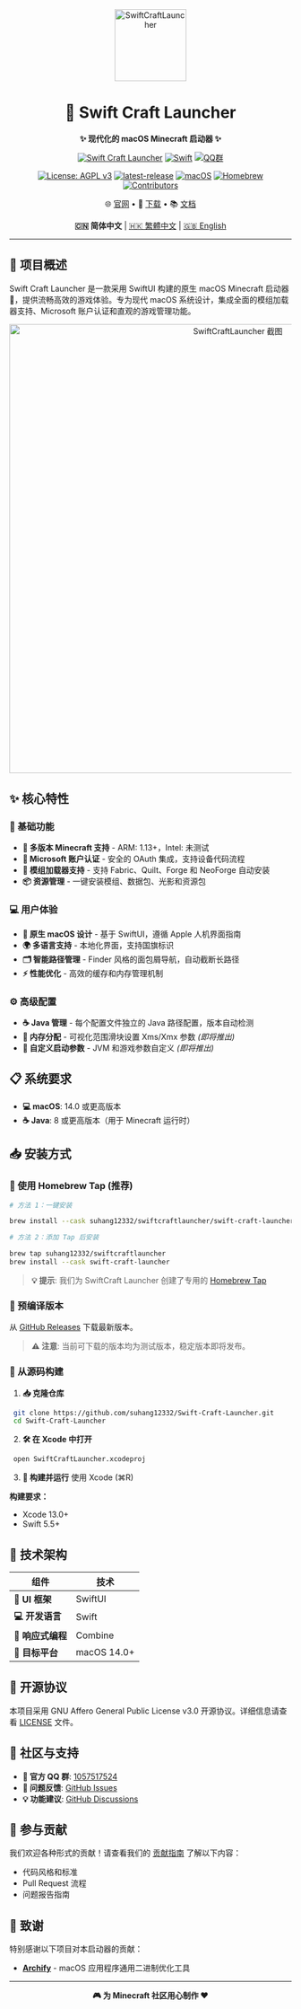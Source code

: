 <div align="center">
  <img src="SwiftCraftLauncher/Assets.xcassets/AppIcon.appiconset/mac512pt2x.png" alt="SwiftCraftLauncher" width="128" height="128">
  
  # 🚀 Swift Craft Launcher
  
  **✨ 现代化的 macOS Minecraft 启动器 ✨**
  
  [![Swift Craft Launcher](https://img.shields.io/badge/Swift%20Craft%20Launcher-SCL-orange.svg?logo=data:image/svg+xml;base64,PHN2ZyB4bWxucz0iaHR0cDovL3d3dy53My5vcmcvMjAwMC9zdmciIHdpZHRoPSI1MTIiIGhlaWdodD0iNTEyIiB2aWV3Qm94PSIwIDAgNTEyIDUxMiI+PHBhdGggZmlsbD0iI2ZmZiIgZD0iTTAgMGgxNjkuODQ3djE3Mi41MDFIMHptMzQwLjc3NSAwaDE3MC4wOTR2MTcyLjUwMUgzNDAuNzc1em0wIDE3Mi41MDJIMTY5Ljg0N3Y4NS45MTVIODQuNzg1VjUxMmg4NS4wNjJ2LTg2LjY2OGgxNzAuOTI4VjUxMmg4NS44NjZWMjU4LjQxN2gtODUuODY2eiIvPjwvc3ZnPg==)](https://github.com/suhang12332/Swift-Craft-Launcher)
  [![Swift](https://img.shields.io/badge/Swift-5.5+-red.svg?logo=swift)](https://swift.org/)
  [![QQ群](https://img.shields.io/badge/QQ%E7%BE%A4-1057517524-blue.svg?logo=QQ)](https://qm.qq.com/cgi-bin/qm/qr?k=1057517524)
  
  [![License: AGPL v3](https://img.shields.io/badge/License-AGPL%20v3-blue.svg?logo=gnu)](https://www.gnu.org/licenses/agpl-3.0)
  [![latest-release](https://img.shields.io/github/v/release/suhang12332/Swift-Craft-Launcher?label=latest-release&logo=github)](https://github.com/suhang12332/Swift-Craft-Launcher/releases/latest)
  [![macOS](https://img.shields.io/badge/macOS-14.0+-blue.svg?logo=apple)](https://developer.apple.com/macos/)
  [![Homebrew](https://img.shields.io/badge/Homebrew-available-green.svg?logo=homebrew)](https://formulae.brew.sh/cask/swiftcraft-launcher)
  [![Contributors](https://img.shields.io/github/contributors/suhang12332/Swift-Craft-Launcher?color=ee8449&logo=githubsponsors)](https://github.com/suhang12332/Swift-Craft-Launcher/graphs/contributors)
  
  🌐 [官网](https://suhang12332.github.io/swift-craft-launcher-web.github.io/) • 💾 [下载](https://github.com/suhang12332/Swift-Craft-Launcher/releases/latest) • 📚 [文档](https://imreak.github.io)
  
  **🇨🇳 简体中文** | [🇭🇰 繁體中文](doc/README_zh-TW.md) | [🇬🇧 English](doc/README_en.md)
</div>

---

## 🎯 项目概述

Swift Craft Launcher 是一款采用 SwiftUI 构建的原生 macOS Minecraft 启动器 🍎，提供流畅高效的游戏体验。专为现代 macOS 系统设计，集成全面的模组加载器支持、Microsoft 账户认证和直观的游戏管理功能。

<div align="center">
  <img src="https://s2.loli.net/2025/08/12/pTPxSJh1bCzmGKo.png" alt="SwiftCraftLauncher 截图" width="800">
</div>

## ✨ 核心特性

### 🧩 基础功能
- **🔄 多版本 Minecraft 支持** - ARM: 1.13+，Intel: 未测试
- **🔐 Microsoft 账户认证** - 安全的 OAuth 集成，支持设备代码流程
- **🧰 模组加载器支持** - 支持 Fabric、Quilt、Forge 和 NeoForge 自动安装
- **📦 资源管理** - 一键安装模组、数据包、光影和资源包

### 💻 用户体验
- **🎨 原生 macOS 设计** - 基于 SwiftUI，遵循 Apple 人机界面指南
- **🌍 多语言支持** - 本地化界面，支持国旗标识
- **🗂️ 智能路径管理** - Finder 风格的面包屑导航，自动截断长路径
- **⚡ 性能优化** - 高效的缓存和内存管理机制

### ⚙️ 高级配置
- **☕ Java 管理** - 每个配置文件独立的 Java 路径配置，版本自动检测
- **🧠 内存分配** - 可视化范围滑块设置 Xms/Xmx 参数 *(即将推出)*
- **🔧 自定义启动参数** - JVM 和游戏参数自定义 *(即将推出)*

## 📋 系统要求

- **💻 macOS**: 14.0 或更高版本
- **☕ Java**: 8 或更高版本（用于 Minecraft 运行时）

## 📥 安装方式

### 🍺 使用 Homebrew Tap (推荐)
```bash
# 方法 1：一键安装

brew install --cask suhang12332/swiftcraftlauncher/swift-craft-launcher

# 方法 2：添加 Tap 后安装

brew tap suhang12332/swiftcraftlauncher
brew install --cask swift-craft-launcher
```

> **💡 提示**: 我们为 SwiftCraft Launcher 创建了专用的 [Homebrew Tap](https://github.com/suhang12332/homebrew-swiftcraftlauncher)

### 💾 预编译版本
从 [GitHub Releases](https://github.com/suhang12332/Swift-Craft-Launcher/releases/latest) 下载最新版本。

> **⚠️ 注意**: 当前可下载的版本均为测试版本，稳定版本即将发布。

### 🔨 从源码构建
1. **📥 克隆仓库**
  ```bash
   git clone https://github.com/suhang12332/Swift-Craft-Launcher.git
   cd Swift-Craft-Launcher
  ```

2. **🛠️ 在 Xcode 中打开**
  ```bash
   open SwiftCraftLauncher.xcodeproj
  ```

3. **🚀 构建并运行** 使用 Xcode (⌘R)

**构建要求：**
- Xcode 13.0+
- Swift 5.5+

## 🧪 技术架构

| 组件 | 技术 |
|------|------|
| **🎨 UI 框架** | SwiftUI |
| **💻 开发语言** | Swift |
| **🔄 响应式编程** | Combine |
| **📱 目标平台** | macOS 14.0+ |

## 📜 开源协议

本项目采用 GNU Affero General Public License v3.0 开源协议。详细信息请查看 [LICENSE](LICENSE) 文件。

## 🤝 社区与支持

- **👥 官方 QQ 群**: [1057517524](https://qm.qq.com/cgi-bin/qm/qr?k=1057517524)
- **🐛 问题反馈**: [GitHub Issues](https://github.com/suhang12332/Swift-Craft-Launcher/issues)
- **💡 功能建议**: [GitHub Discussions](https://github.com/suhang12332/Swift-Craft-Launcher/discussions)

## 🌟 参与贡献

我们欢迎各种形式的贡献！请查看我们的 [贡献指南](CONTRIBUTING.md) 了解以下内容：
- 代码风格和标准
- Pull Request 流程
- 问题报告指南

## 🙏 致谢

特别感谢以下项目对本启动器的贡献：

- **[Archify](https://github.com/Oct4Pie/archify)** - macOS 应用程序通用二进制优化工具

---

<div align="center">
  <strong>🎮 为 Minecraft 社区用心制作 ❤️</strong>
</div>
